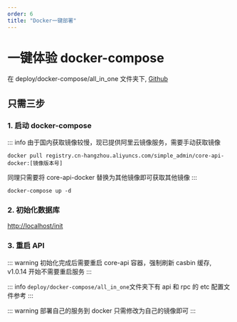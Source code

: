```yaml
---
order: 6
title: "Docker一键部署"
---
```


# 一键体验 docker-compose

在 deploy/docker-compose/all_in_one 文件夹下, [Github](https://github.com/suyuan32/simple-admin-core/blob/master/deploy/docker-compose/all_in_one/docker-compose.yaml)

## 只需三步

### 1. 启动 docker-compose

::: info
由于国内获取镜像较慢，现已提供阿里云镜像服务，需要手动获取镜像

```shell
docker pull registry.cn-hangzhou.aliyuncs.com/simple_admin/core-api-docker:[镜像版本号]
```

同理只需要将 core-api-docker 替换为其他镜像即可获取其他镜像
:::

```shell
docker-compose up -d
```

### 2. 初始化数据库

<http://localhost/init>

### 3. 重启 API

::: warning
初始化完成后需要重启 core-api 容器，强制刷新 casbin 缓存, v1.0.14 开始不需要重启服务
:::

::: info
`deploy/docker-compose/all_in_one`文件夹下有 api 和 rpc 的 etc 配置文件参考
:::

::: warning
部署自己的服务到 docker 只需修改为自己的镜像即可
:::
